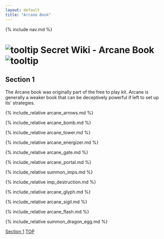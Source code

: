 ```yaml
---
layout: default
title: "Arcane Book"
---
```



{% include nav.md  %}

# ![tooltip]({{site.miscimages}}/walkinggrapple.gif) Secret Wiki - Arcane Book![tooltip]({{site.miscimages}}/walkinggrapple.gif)

## Section 1 ##

The Arcane book was originally part of the free to play kit. Arcane is generally a weaker book that can be deceptively powerful if left to set up its' strategies.

{% include_relative arcane_arrows.md %}


{% include_relative arcane_bomb.md %}


{% include_relative arcane_tower.md %}


{% include_relative arcane_energizer.md %}


{% include_relative arcane_gate.md %}


{% include_relative arcane_portal.md %}


{% include_relative summon_imps.md %}


{% include_relative imp_destruction.md %}


{% include_relative arcane_glyph.md %}


{% include_relative arcane_sigil.md %}


{% include_relative arcane_flash.md %}


{% include_relative summon_dragon_egg.md %}


[Section 1](#section-1)
[TOP](#secret-wiki---arcane-book)
